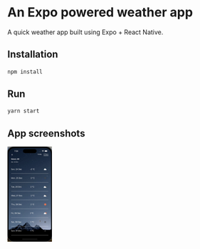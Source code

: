 # An Expo powered weather app

A quick weather app built using Expo + React Native. 

## Installation

```bash
npm install
```

## Run

```bash
yarn start
```

## App screenshots

<img src="/screenshots/8days-weather.png" width="100">
